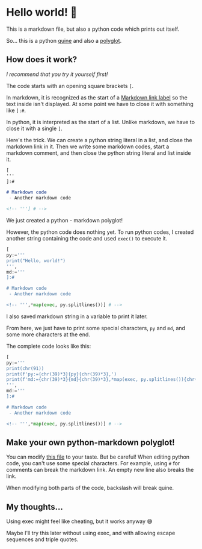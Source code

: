 [
py:="""
"Python code here!"
"But without triple double-quotes and some md syntaxes..."
""
"Instead of using #, you need to create a string literal"
"for comments."
""
"This python code is a quine,"
"but you can modify it to whatever you want!"
""
"Print an opening square bracket"
print(chr(91))
""
"Print python code"
print(f'py:={chr(34)*3}{py}{chr(34)*3},')
""
"Print markdown string and other things at the end"
print(f'md:={chr(34)*3}{md}{chr(34)*3},*map(exec,py.splitlines()){chr(93)} # -->')
""",
md:="""
]:#
<!-- Markdown here -->

# Hello world! 👋

This is a markdown file, but also a python code which prints out itself.

So... this is a python [quine](https://en.wikipedia.org/wiki/Quine_(computing))
and also a [polyglot](https://en.wikipedia.org/wiki/Polyglot_(computing)).


## How does it work?

*I recommend that you try it yourself first!*

The code starts with an opening square brackets `[`.

In markdown, it is recognized as the start of a 
[Markdown link label](https://www.markdownguide.org/basic-syntax/#reference-style-links)
so the text inside isn't displayed.
At some point we have to close it with something like `]:#`.

In python, it is interpreted as the start of a list.
Unlike markdown, we have to close it with a single `]`.

Here's the trick.
We can create a python string literal in a list, and close the markdown link in it.
Then we write some markdown codes, start a markdown comment, and then close the python string literal and list inside it.

```markdown
[
'''
]:#

# Markdown code
 - Another markdown code

<!-- '''] # -->
```

We just created a python - markdown polyglot!

However, the python code does nothing yet. 
To run python codes, I created another string containing the code and used `exec()` to execute it.

```python
[
py:='''
print("Hello, world!")
''',
md:='''
]:#

# Markdown code
 - Another markdown code

<!-- ''',*map(exec, py.splitlines())] # -->
```

I also saved markdown string in a variable to print it later.

From here, we just have to print some special characters, `py` and `md`, and some more characters at the end.

The complete code looks like this:

```python
[
py:='''
print(chr(91))
print(f'py:={chr(39)*3}{py}{chr(39)*3},')
print(f'md:={chr(39)*3}{md}{chr(39)*3},*map(exec, py.splitlines()){chr(93)} # -->')
''',
md:='''
]:#

# Markdown code
 - Another markdown code

<!-- ''',*map(exec, py.splitlines())] # -->
```

## Make your own python-markdown polyglot!

You can modify [this file](./python-template.md) to your taste.
But be careful! When editing python code, you can't use some special characters.
For example, using `#` for comments can break the markdown link. An empty new line also breaks the link.

When modifying both parts of the code, backslash will break quine.


## My thoughts...

Using exec might feel like cheating, but it works anyway 😅

Maybe I'll try this later without using exec, and with allowing escape sequences and triple quotes.

<!-- """,*map(exec,py.splitlines())] # -->
